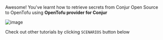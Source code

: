 Awesome!  You've learnt how to retrieve secrets from Conjur Open Source to OpenTofu using **OpenTofu provider for Conjur**

![image](https://github.com/quincycheng/killercoda-scenarios/assets/4685314/65391f99-d165-4207-b404-13ef76383787)

Check out other tutorials by clicking `SCENARIOS` button below
